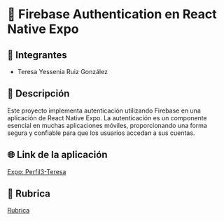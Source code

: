 # 📱 Firebase Authentication en React Native Expo

## 👥 Integrantes
- Teresa Yessenia Ruiz González

## 📝 Descripción
Este proyecto implementa autenticación utilizando Firebase en una aplicación de React Native Expo. La autenticación es un componente esencial en muchas aplicaciones móviles, proporcionando una forma segura y confiable para que los usuarios accedan a sus cuentas.

## 🌐 Link de la aplicación
[Expo: Perfil3-Teresa](https://expo.dev/accounts/teresalaq/projects/perfil3-teresa/builds/73b4ce3d-e4f8-4561-8fc9-c740a77e5a60)

## 📄 Rubrica
[Rubrica](https://drive.google.com/file/d/1a7h3nx2e9xXJvK1GhzuKgdHRYBoa6g9z/preview)
